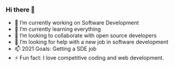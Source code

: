 ### Hi there 👋

- 🔭 I’m currently working on Software Development
- 🌱 I’m currently learning everything
- 👯 I’m looking to collaborate with open source developers
- 🤔 I’m looking for help with a new job in software development
- 📫 2021 Goals: Getting a SDE job 
- ⚡ Fun fact: I love competitive coding and web development.


